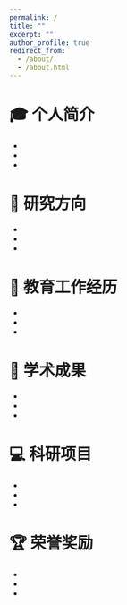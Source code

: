 ```yaml
---
permalink: /
title: ""
excerpt: ""
author_profile: true
redirect_from: 
  - /about/
  - /about.html
---
```




# 🎓 个人简介

- 
- 
- 

# 🧩 研究方向

- 
- 
- 

# 📖 教育工作经历

- 
- 
- 

# 📝 学术成果

- 
- 
- 

# 💻 科研项目

- 
- 
- 

# 🏆 荣誉奖励

- 
- 
- 
